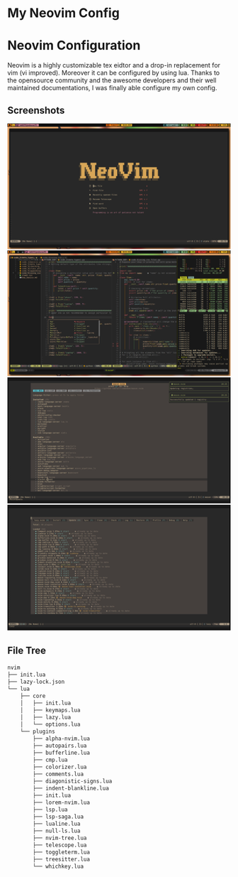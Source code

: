 # My Neovim Config

# Neovim Configuration

Neovim is a highly customizable tex eidtor and a drop-in replacement for vim (vi improved). Moreover it can be configured by using lua. Thanks to the opensource community and the awesome developers and their well maintained documentations, I was finally able configure my own config. 

## Screenshots

![Dashboard](https://github.com/BIBJAW/myneovim/blob/main/myneovimSS/dashboard.png?raw=true)
![Coding](https://github.com/BIBJAW/myneovim/blob/main/myneovimSS/coding.png?raw=true)
![Mason As Language Server](https://github.com/BIBJAW/myneovim/blob/main/myneovimSS/mason.png?raw=true)
![Lazy nvim as Packager Manager](https://github.com/BIBJAW/myneovim/blob/main/myneovimSS/pkgm.png?raw=true)

## File Tree
```
nvim
├── init.lua
├── lazy-lock.json
└── lua
    ├── core
    │   ├── init.lua
    │   ├── keymaps.lua
    │   ├── lazy.lua
    │   └── options.lua
    └── plugins
        ├── alpha-nvim.lua
        ├── autopairs.lua
        ├── bufferline.lua
        ├── cmp.lua
        ├── colorizer.lua
        ├── comments.lua
        ├── diagonistic-signs.lua
        ├── indent-blankline.lua
        ├── init.lua
        ├── lorem-nvim.lua
        ├── lsp.lua
        ├── lsp-saga.lua
        ├── lualine.lua
        ├── null-ls.lua
        ├── nvim-tree.lua
        ├── telescope.lua
        ├── toggleterm.lua
        ├── treesitter.lua
        └── whichkey.lua
```
